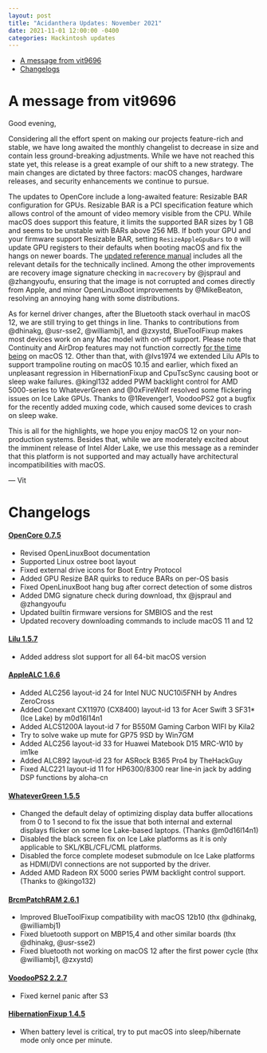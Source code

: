 ```yaml
---
layout: post
title: "Acidanthera Updates: November 2021"
date: 2021-11-01 12:00:00 -0400
categories: Hackintosh updates
---
```


* [A message from vit9696](#a-message-from-vit9696)
* [Changelogs](#changelogs)

# A message from vit9696

Good evening,

Considering all the effort spent on making our projects feature-rich and stable, we have long awaited the monthly changelist to decrease in size and contain less ground-breaking adjustments. While we have not reached this state yet, this release is a great example of our shift to a new strategy. The main changes are dictated by three factors: macOS changes, hardware releases, and security enhancements we continue to pursue.

The updates to OpenCore include a long-awaited feature: Resizable BAR configuration for GPUs. Resizable BAR is a PCI specification feature which allows control of the amount of video memory visible from the CPU. While macOS does support this feature, it limits the supported BAR sizes by 1 GB and seems to be unstable with BARs above 256 MB. If both your GPU and your firmware support Resizable BAR, setting `ResizeAppleGpuBars` to `0` will update GPU registers to their defaults when booting macOS and fix the hangs on newer boards. The [updated reference manual](https://github.com/acidanthera/OpenCorePkg/blob/0.7.5/Docs/Configuration.pdf) includes all the relevant details for the technically inclined. Among the other improvements are recovery image signature checking in `macrecovery` by @jspraul and @zhangyoufu, ensuring that the image is not corrupted and comes directly from Apple, and minor OpenLinuxBoot improvements by @MikeBeaton, resolving an annoying hang with some distributions.

As for kernel driver changes, after the Bluetooth stack overhaul in macOS 12, we are still trying to get things in line. Thanks to contributions from @dhinakg, @usr-sse2, @williambj1, and @zxystd, BlueToolFixup makes most devices work on any Mac model with on-off support. Please note that Continuity and AirDrop features may not function correctly [for the time being](https://github.com/acidanthera/bugtracker/issues/1821) on macOS 12. Other than that, with @lvs1974 we extended Lilu APIs to support trampoline routing on macOS 10.15 and earlier, which fixed an unpleasant regression in HibernationFixup and CpuTscSync causing boot or sleep wake failures. @kingl132 added PWM backlight control for AMD 5000-series to WhateverGreen and @0xFireWolf resolved some flickering issues on Ice Lake GPUs. Thanks to @1Revenger1, VoodooPS2 got a bugfix for the recently added muxing code, which caused some devices to crash on sleep wake.

This is all for the highlights, we hope you enjoy macOS 12 on your non-production systems. Besides that, while we are moderately excited about the imminent release of Intel Alder Lake, we use this message as a reminder that this platform is not supported and may actually have architectural incompatibilities with macOS.

— Vit

# Changelogs

#### [OpenCore 0.7.5](https://github.com/acidanthera/OpenCorePkg/releases)

- Revised OpenLinuxBoot documentation
- Supported Linux ostree boot layout
- Fixed external drive icons for Boot Entry Protocol
- Added GPU Resize BAR quirks to reduce BARs on per-OS basis
- Fixed OpenLinuxBoot hang bug after correct detection of some distros
- Added DMG signature check during download, thx @jspraul and @zhangyoufu
- Updated builtin firmware versions for SMBIOS and the rest
- Updated recovery downloading commands to include macOS 11 and 12

#### [Lilu 1.5.7](https://github.com/acidanthera/Lilu/releases)

- Added address slot support for all 64-bit macOS version

#### [AppleALC 1.6.6](https://github.com/acidanthera/AppleALC/releases)

- Added ALC256 layout-id 24 for Intel NUC NUC10i5FNH by Andres ZeroCross
- Added Conexant CX11970 (CX8400) layout-id 13 for Acer Swift 3 SF31* (Ice Lake) by m0d16l14n1
- Added ALCS1200A layout-id 7 for B550M Gaming Carbon WIFI by Kila2
- Try to solve wake up mute for GP75 9SD by Win7GM
- Added ALC256 layout-id 33 for Huawei Matebook D15 MRC-W10 by im1ke
- Added ALC892 layout-id 23 for ASRock B365 Pro4 by TheHackGuy
- Fixed ALC221 layout-id 11 for HP6300/8300 rear line-in jack by adding DSP functions by aloha-cn

#### [WhateverGreen 1.5.5](https://github.com/acidanthera/WhateverGreen/releases)

- Changed the default delay of optimizing display data buffer allocations from 0 to 1 second to fix the issue that both internal and external displays flicker on some Ice Lake-based laptops. (Thanks @m0d16l14n1)
- Disabled the black screen fix on Ice Lake platforms as it is only applicable to SKL/KBL/CFL/CML platforms.
- Disabled the force complete modeset submodule on Ice Lake platforms as HDMI/DVI connections are not supported by the driver.
- Added AMD Radeon RX 5000 series PWM backlight control support. (Thanks to @kingo132)

#### [BrcmPatchRAM 2.6.1](https://github.com/acidanthera/BrcmPatchRAM/releases)

- Improved BlueToolFixup compatibility with macOS 12b10 (thx @dhinakg, @williambj1)
- Fixed bluetooth support on MBP15,4 and other similar boards (thx @dhinakg, @usr-sse2)
- Fixed bluetooth not working on macOS 12 after the first power cycle (thx @williambj1, @zxystd)

#### [VoodooPS2 2.2.7](https://github.com/acidanthera/VoodooPS2/releases)

- Fixed kernel panic after S3

#### [HibernationFixup 1.4.5](https://github.com/acidanthera/HibernationFixup/releases)

- When battery level is critical, try to put macOS into sleep/hibernate mode only once per minute.
